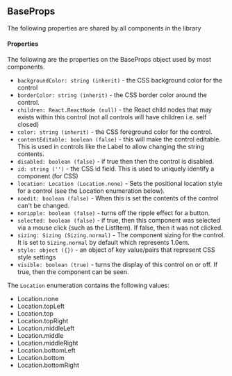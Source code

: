 <a name="module_BaseProps"></a>

## BaseProps
The following properties are shared by all components in the library#### PropertiesThe following are the properties on the BaseProps object used by mostcomponents.- `backgroundColor: string (inherit)` - the CSS background color for the control- `borderColor: string (inherit)` - the CSS border color around the control.- `children: React.ReactNode (null)` - the React child nodes that may existswithin this control (not all controls will have children i.e. self closed)- `color: string (inherit)` - the CSS foreground color for the control.- `contentEditable: boolean (false)` - this will make the control editable.  Thisis used in controls like the Label to allow changing the string contents.- `disabled: boolean (false)` - if true then then the control is disabled.- `id: string ('')` - the CSS id field.  This is used to uniquely identify acomponent (for CSS)- `location: Location (Location.none)` - Sets the positional location style for acontrol (see the Location enumeration below).- `noedit: boolean (false)` - When this is set the contents of the control can't bechanged.- `noripple: boolean (false)` - turns off the ripple effect for a button.- `selected: boolean (false)` - if true, then this component was selected via amouse click (such as the ListItem).  If false, then it was not clicked.- `sizing: Sizing (Sizing.normal)` - The component sizing for the control.  It isset to `Sizing.normal` by default which represents 1.0em.- `style: object ({})` - an object of key value/pairs that represent CSS stylesettings- `visible: boolean (true)` - turns the display of this control on or off.  If true,then the component can be seen.The `Location` enumeration contains the following values:- Location.none- Location.topLeft- Location.top- Location.topRight- Location.middleLeft- Location.middle- Location.middleRight- Location.bottomLeft- Location.bottom- Location.bottomRight

